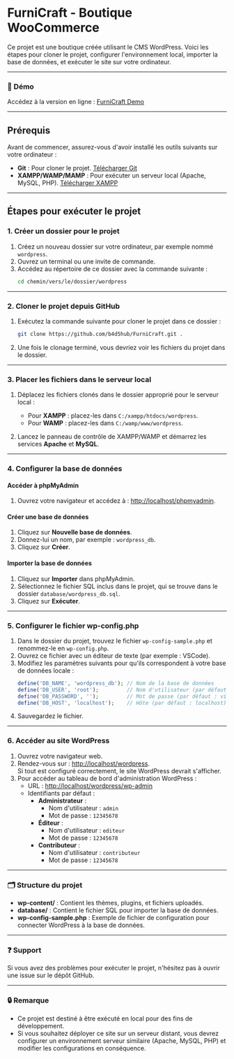# FurniCraft - Boutique WooCommerce  

Ce projet est une boutique créée utilisant le CMS WordPress. Voici les étapes pour cloner le projet, configurer l'environnement local, importer la base de données, et exécuter le site sur votre ordinateur.

---

### 🚀 Démo

Accédez à la version en ligne : [FurniCraft Demo](https://furnicraft.ouajih.com)

---  

## Prérequis  

Avant de commencer, assurez-vous d'avoir installé les outils suivants sur votre ordinateur :  
- **Git** : Pour cloner le projet. [Télécharger Git](https://git-scm.com/)  
- **XAMPP/WAMP/MAMP** : Pour exécuter un serveur local (Apache, MySQL, PHP). [Télécharger XAMPP](https://www.apachefriends.org/index.html)  

---  

## Étapes pour exécuter le projet  

### 1. Créer un dossier pour le projet  

1. Créez un nouveau dossier sur votre ordinateur, par exemple nommé `wordpress`.  
2. Ouvrez un terminal ou une invite de commande.  
3. Accédez au répertoire de ce dossier avec la commande suivante :  
   ```bash  
   cd chemin/vers/le/dossier/wordpress  
   ```  

---  

### 2. Cloner le projet depuis GitHub  

1. Exécutez la commande suivante pour cloner le projet dans ce dossier :  
   ```bash  
   git clone https://github.com/b4d5hub/FurniCraft.git .  
   ```  

2. Une fois le clonage terminé, vous devriez voir les fichiers du projet dans le dossier.  

---  

### 3. Placer les fichiers dans le serveur local  

1. Déplacez les fichiers clonés dans le dossier approprié pour le serveur local :  
   - Pour **XAMPP** : placez-les dans `C:/xampp/htdocs/wordpress`.  
   - Pour **WAMP** : placez-les dans `C:/wamp/www/wordpress`.  

2. Lancez le panneau de contrôle de XAMPP/WAMP et démarrez les services **Apache** et **MySQL**.  

---  

### 4. Configurer la base de données  

#### Accéder à phpMyAdmin  
1. Ouvrez votre navigateur et accédez à : [http://localhost/phpmyadmin](http://localhost/phpmyadmin).  

#### Créer une base de données  
1. Cliquez sur **Nouvelle base de données**.  
2. Donnez-lui un nom, par exemple : `wordpress_db`.  
3. Cliquez sur **Créer**.  

#### Importer la base de données  
1. Cliquez sur **Importer** dans phpMyAdmin.  
2. Sélectionnez le fichier SQL inclus dans le projet, qui se trouve dans le dossier `database/wordpress_db.sql`.  
3. Cliquez sur **Exécuter**.  

---  

### 5. Configurer le fichier wp-config.php  

1. Dans le dossier du projet, trouvez le fichier `wp-config-sample.php` et renommez-le en `wp-config.php`.  
2. Ouvrez ce fichier avec un éditeur de texte (par exemple : VSCode).  
3. Modifiez les paramètres suivants pour qu'ils correspondent à votre base de données locale :  
   ```php  
   define('DB_NAME', 'wordpress_db'); // Nom de la base de données  
   define('DB_USER', 'root');         // Nom d'utilisateur (par défaut : root)  
   define('DB_PASSWORD', '');         // Mot de passe (par défaut : vide)  
   define('DB_HOST', 'localhost');    // Hôte (par défaut : localhost)  
   ```  
4. Sauvegardez le fichier.  

---  

### 6. Accéder au site WordPress  

1. Ouvrez votre navigateur web.  
2. Rendez-vous sur : [http://localhost/wordpress](http://localhost/wordpress).  
   Si tout est configuré correctement, le site WordPress devrait s'afficher.  
3. Pour accéder au tableau de bord d'administration WordPress :  
   - URL : [http://localhost/wordpress/wp-admin](http://localhost/wordpress/wp-admin)  
   - Identifiants par défaut :  
     - **Administrateur** :  
       - Nom d'utilisateur : `admin`  
       - Mot de passe : `12345678`  
     - **Éditeur** :  
       - Nom d'utilisateur : `editeur`  
       - Mot de passe : `12345678`  
     - **Contributeur** :  
       - Nom d'utilisateur : `contributeur`  
       - Mot de passe : `12345678`  

---  

### 🗂️ Structure du projet  

- **wp-content/** : Contient les thèmes, plugins, et fichiers uploadés.  
- **database/** : Contient le fichier SQL pour importer la base de données.  
- **wp-config-sample.php** : Exemple de fichier de configuration pour connecter WordPress à la base de données.  

---  

### ❓ Support  

Si vous avez des problèmes pour exécuter le projet, n'hésitez pas à ouvrir une issue sur le dépôt GitHub.  

---  

### 🔒 Remarque  

- Ce projet est destiné à être exécuté en local pour des fins de développement.  
- Si vous souhaitez déployer ce site sur un serveur distant, vous devrez configurer un environnement serveur similaire (Apache, MySQL, PHP) et modifier les configurations en conséquence.  

